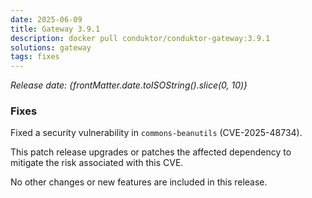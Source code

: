 ```yaml
---
date: 2025-06-09
title: Gateway 3.9.1
description: docker pull conduktor/conduktor-gateway:3.9.1
solutions: gateway
tags: fixes
---
```


*Release date: {frontMatter.date.toISOString().slice(0, 10)}*

### Fixes

Fixed a security vulnerability in `commons-beanutils` (CVE-2025-48734).

This patch release upgrades or patches the affected dependency to mitigate the risk associated with this CVE.  

No other changes or new features are included in this release.
